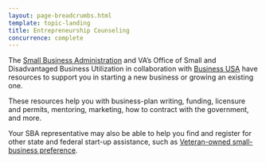 ```yaml
---
layout: page-breadcrumbs.html
template: topic-landing
title: Entrepreneurship Counseling
concurrence: complete
---
```


<div class="usa-font-lead">

The [Small Business Administration](https://www.sba.gov/content/veteran-service-disabled-veteran-owned) and VA’s Office of Small and Disadvantaged Business Utilization in collaboration with [Business USA](http://business.usa.gov/) have resources to support you in starting a new business or growing an existing one.

</div>

These resources help you with business-plan writing, funding, licensure and permits, mentoring, marketing, how to contract with the government, and more.

Your SBA representative may also be able to help you find and register for other state and federal start-up assistance, such as [Veteran-owned small-business preference](/employment/job-seekers/service-disabled).
